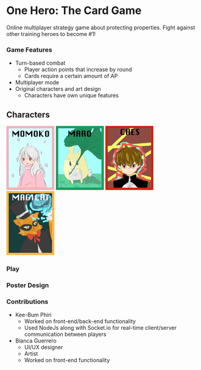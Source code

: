 # One Hero: The Card Game #
Online multiplayer strategy game about protecting properties. Fight against other training heroes to become #1!

### Game Features ##
* Turn-based combat
  - Player action points that increase by round
  - Cards require a certain amount of AP
* Multiplayer mode
* Original characters and art design
  - Characters have own unique features
  
## Characters ##
<img alt="Momoko" src="client/img/momoko.jpg"  width="25%"  height="20%"> <img alt="Maro" src="client/img/maro.jpg"  width="25%"  height="20%">
<img alt="Ches" src="client/img/chesu.jpg"  width="25%"  height="20%"> <img alt="Magicat" src="client/img/catMagicCard.jpg"  width="25%"  height="20%">

### Play ##

### Poster Design ##


### Contributions
* Kee-Bum Phiri
  * Worked on front-end/back-end functionality
  * Used NodeJs along with Socket.io for real-time client/server communication between players
* Bianca Guerrero
  * UI/UX designer
  * Artist
  * Worked on front-end functionality
